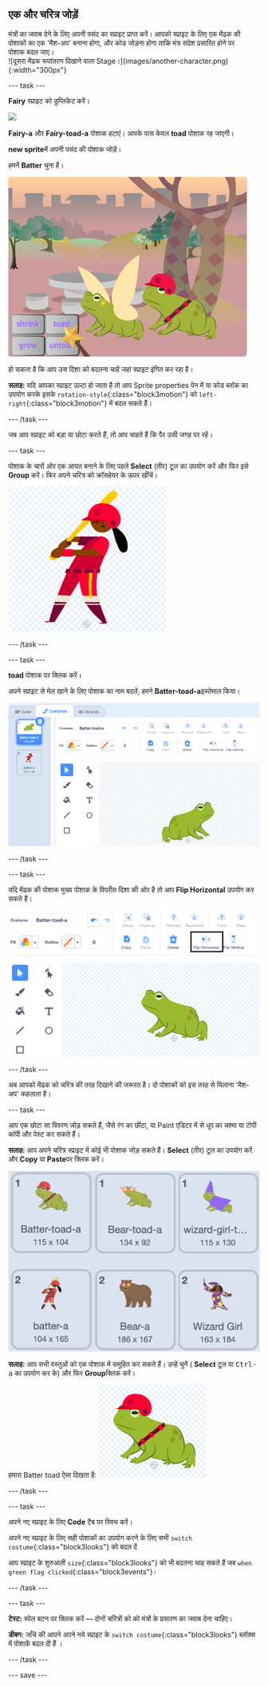 ## एक और चरित्र जोड़ें

<div style="display: flex; flex-wrap: wrap">
<div style="flex-basis: 200px; flex-grow: 1; margin-right: 15px;">
मंत्रों का जवाब देने के लिए अपनी पसंद का स्प्राइट प्राप्त करें। आपको स्प्राइट के लिए एक मेंढक की पोशाकों का एक 'मैश-अप' बनाना होगा, और कोड जोड़ना होगा ताकि मंत्र संदेश प्रसारित होने पर पोशाक बदल जाए।
</div>
<div>
![दूसरा मेंढक रूपांतरण दिखाने वाला Stage।](images/another-character.png){:width="300px"}
</div>
</div>

--- task ---

**Fairy** स्प्राइट को डुप्लिकेट करें।

![](images/duplicate-fairy.png)

**Fairy-a** और **Fairy-toad-a** पोशाक हटाएं। आपके पास केवल **toad** पोशाक रह जाएगी।

**new sprite**में अपनी पसंद की पोशाक जोड़ें।

हमनें **Batter** चुना है।

![](images/batter-on-stage.png)

हो सकता है कि आप उस दिशा को बदलना चाहें जहां स्प्राइट इंगित कर रहा है।

**सलाह:** यदि आपका स्प्राइट उल्टा हो जाता है तो आप Sprite properties पेन में या कोड ब्लॉक का उपयोग करके इसके `rotation-style`{:class="block3motion"} को `left-right`{:class="block3motion"} में बदल सकते हैं।

--- /task ---

जब आप स्प्राइट को बड़ा या छोटा करते हैं, तो आप चाहते हैं कि पैर उसी जगह पर रहें।

--- task ---

पोशाक के चारों ओर एक आयत बनाने के लिए पहले **Select** (तीर) टूल का उपयोग करें और फिर इसे **Group** करें। फिर अपने चरित्र को क्रॉसहेयर के ऊपर खींचें।

![](images/character2-crosshair.png)

--- /task ---

--- task ---

**toad** पोशाक पर क्लिक करें।

अपने स्प्राइट से मेल खाने के लिए पोशाक का नाम बदलें, हमने **Batter-toad-a**इस्तेमाल किया।

![](images/batter-toad-a-added.png)

--- /task ---

--- task ---

यदि मेंढक की पोशाक मुख्य पोशाक के विपरीत दिशा की ओर है तो आप **Flip Horizontal** उपयोग कर सकते हैं।

![](images/flip-horizontal.png)

--- /task ---

अब आपको मेंढक को चरित्र की तरह दिखाने की जरूरत है। दो पोशाकों को इस तरह से मिलाना 'मैश-अप' कहलाता है।

--- task ---

आप एक छोटा सा विवरण जोड़ सकते हैं, जैसे रंग का छींटा, या Paint एडिटर में से धूप का चश्मा या टोपी कॉपी और पेस्ट कर सकते हैं।

**सलाह:** आप अपने चरित्र स्प्राइट में कोई भी पोशाक जोड़ सकते हैं। **Select** (तीर) टूल का उपयोग करें और **Copy** या **Paste**पर क्लिक करें।

![](images/editing-options.png)

**सलाह:** आप सभी वस्तुओं को एक पोशाक में समूहित कर सकते हैं। उन्हें चुनें ( **Select** टूल या <kbd> Ctrl-a</kbd> का उपयोग कर के) और फिर **Group**क्लिक करें।

हमारा Batter toad ऐसा दिखता है: ![](images/batter-toad.png)

--- /task ---

--- task ---

अपने नए स्प्राइट के लिए **Code** टैब पर स्विच करें।

अपने नए स्प्राइट के लिए सही पोशाकों का उपयोग करने के लिए सभी `switch costume`{:class="block3looks"} को बदल दें

आप स्प्राइट के शुरुआती `size`{:class="block3looks"} को भी बदलना चाह सकते हैं जब `when green flag clicked`{:class="block3events"}।

--- /task ---

--- task ---

**टेस्ट:** स्पेल बटन पर क्लिक करें — दोनों चरित्रों को को मंत्रों के प्रसारण का जवाब देना चाहिए।

**डीबग:** जाँचे की आपने अपने नये स्प्राइट के `switch costume`{:class="block3looks"} ब्लॉक्स में पोशाकें बदल दी हैं ।

--- /task ---

--- save ---
